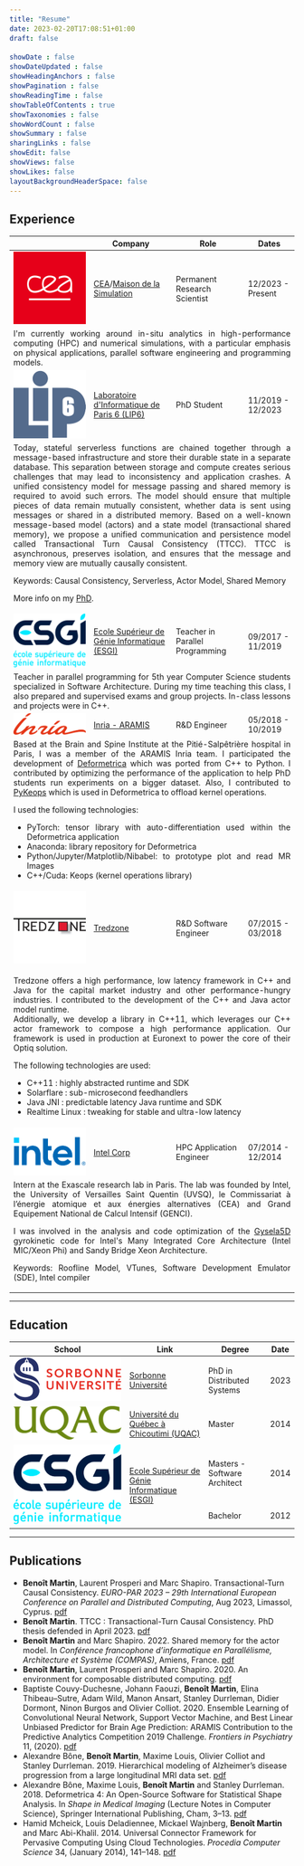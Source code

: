 ```yaml
---
title: "Resume"
date: 2023-02-20T17:08:51+01:00
draft: false

showDate : false
showDateUpdated : false
showHeadingAnchors : false
showPagination : false
showReadingTime : false
showTableOfContents : true
showTaxonomies : false 
showWordCount : false
showSummary : false
sharingLinks : false
showEdit: false
showViews: false
showLikes: false
layoutBackgroundHeaderSpace: false
---
```


## Experience


<table>
    <thead>
        <tr>
            <th></th>
            <th>Company</th>
            <th>Role</th>
            <th>Dates</th>
        </tr>
    </thead>
    <tbody>
        <tr>
            <td><img class="customEntitityLogo" src="cea.png"/></td>
            <td><a href="https://cea.fr" target="_blank">CEA</a>/<a href="https://mdls.fr" target="_blank">Maison de la Simulation</a></td>
            <td>Permanent Research Scientist</td>
            <td>12/2023 - Present</td>
        </tr>
        <tr>
            <td colspan=4 align="justify">
I'm currently working around in-situ analytics in high-performance computing (HPC) and numerical simulations, with a particular emphasis on physical applications, parallel software engineering and programming models.
            </td>
	      </tr>
        <tr>
            <td><img class="customEntitityLogo" src="lip6.png"/></td>
            <td><a href="https://lip6.fr" target="_blank">Laboratoire d'Informatique de Paris 6 (LIP6)</a></td>
            <td>PhD Student</td>
            <td>11/2019 - 12/2023</td>
        </tr>
        <tr>
	        <td colspan=4 align="justify">
Today, stateful serverless functions are chained together through a message-based  infrastructure and store their durable state in a separate database. This separation  between storage and compute creates serious challenges that may lead to inconsistency and application crashes. 
A unified consistency model for message passing  and shared memory is required to avoid such errors. The model should ensure  that multiple pieces of data remain mutually consistent, whether data is sent using  messages or shared in a distributed memory. 
Based on a well-known message-based  model (actors) and a state model (transactional shared memory), we propose a  unified communication and persistence model called Transactional Turn Causal  Consistency (TTCC). TTCC is asynchronous, preserves isolation, and ensures that  the message and memory view are mutually causally consistent.

Keywords: Causal Consistency, Serverless, Actor Model, Shared Memory

More info on my [PhD](../thesis).
			</td>
	    </tr>
		<tr>
            <td><img class="customEntitityLogo" src="esgi.png"/></td>
            <td><a href="https://www.esgi.fr" target="_blank">Ecole Supérieur de Génie Informatique (ESGI)</a></td>
            <td>Teacher in Parallel Programming</td>
            <td>09/2017 - 11/2019</td>
        </tr>
        <tr>
	        <td colspan=4 align="justify">
Teacher in parallel programming for 5th year Computer Science students specialized in Software Architecture. 
During my time teaching this class, I also prepared and supervised exams and group projects.
In-class lessons and projects were in C++.
			</td>
		</tr>
        <tr>
            <td><img class="customEntitityLogo" src="inria.svg"/></td>
            <td><a href="https://www.aramislab.fr" target="_blank">Inria - ARAMIS</a></td>
            <td>R&D Engineer</td>
            <td>05/2018 - 10/2019</td>
        </tr>
    <tr>
	    <td colspan=4 align="justify">
Based at the Brain and Spine Institute at the Pitié-Salpêtrière hospital in Paris, I was a member of the ARAMIS Inria team.
I participated the development of <a href="https://gitlab.com/icm-institute/aramislab/deformetrica" target="_blank">Deformetrica</a> which was ported from C++ to Python.
I contributed by optimizing the performance of the application to help PhD students run experiments on a bigger dataset.
Also, I contributed to <a href="https://github.com/getkeops/keops" target="_blank">PyKeops</a> which is used in Deformetrica to offload kernel operations.

I used the following technologies:  
- PyTorch: tensor library with auto-differentiation used within the Deformetrica application  
- Anaconda: library repository for Deformetrica  
- Python/Jupyter/Matplotlib/Nibabel: to prototype plot and read MR Images  
- C++/Cuda: Keops (kernel operations library)  
		</td>
    </tr>
		<tr>
            <td><img class="customEntitityLogo" src="tredzone.jpg"/></td>
            <td><a href="https://www.tredzone.fr" target="_blank">Tredzone</a></td>
            <td>R&D Software Engineer</td>
            <td>07/2015 - 03/2018</td>
        </tr>
        <tr>
		    <td colspan=4 align="justify">
Tredzone offers a high performance, low latency framework in C++ and Java for the capital market industry and other performance-hungry industries.  I contributed to the development of the C++ and Java actor model runtime.  
Additionally, we develop a library in C++11, which leverages our C++ actor framework to compose a high performance application.
Our framework is used in production at Euronext to power the core of their Optiq solution.

The following technologies are used:  
- C++11 : highly abstracted runtime and SDK  
- Solarflare : sub-microsecond feedhandlers  
- Java JNI : predictable latency Java runtime and SDK  
- Realtime Linux : tweaking for stable and ultra-low latency  
		    </td>
		</tr>
        <tr>
            <td><img class="customEntitityLogo" src="intel.png"/></td>
            <td><a href="https://www.intel.com" target="_blank">Intel Corp</a></td>
            <td>HPC Application Engineer</td>
            <td>07/2014 - 12/2014</td>
        </tr>
        <tr>
		    <td colspan=4 align="justify">
Intern at the Exascale research lab in Paris. The lab was founded by Intel, the University of Versailles Saint Quentin (UVSQ), le Commissariat à l’énergie atomique et aux énergies alternatives (CEA) and Grand Equipement National de Calcul Intensif (GENCI).  

I was involved in the analysis and code optimization of the <a href="https://gyseladoc.gforge.inria.fr" target="_blank">Gysela5D</a> gyrokinetic code for Intel's Many Integrated Core Architecture (Intel MIC/Xeon Phi) and Sandy Bridge Xeon Architecture.  
  
Keywords: Roofline Model, VTunes, Software Development Emulator (SDE), Intel compiler
		    </td>
	    </tr>
    </tbody>
</table>

---

## Education

<table>
    <thead>
        <tr>
            <th>School</th>
            <th>Link</th>
            <th>Degree</th>
            <th>Date</th>
        </tr>
    </thead>
    <tbody>
        <tr>
            <td><img class="customEntitityLogo" src="su.svg"/></td>
            <td><a href="https://online.hbs.edu/" target="_blank">Sorbonne Université</a></td>
            <td>PhD in Distributed Systems</td>
            <td>2023</td>
        </tr>
        <tr>
            <td><img class="customEntitityLogo" src="uqac.png"/></td>
            <td><a href="https://uqac.ca" target="_blank">Université du Québec à Chicoutimi (UQAC)</a></td>
            <td>Master</td>
            <td>2014</td>
        </tr>
        <tr>
            <td rowspan=2><img class="customEntitityLogo" src="esgi.png"/></td>
            <td rowspan=2><a href="https://esgi.fr" target="_blank">Ecole Supérieur de Génie Informatique (ESGI)</a></td>
            <td>Masters - Software Architect</td>
            <td>2014</td>
        </tr>
        <tr>
            <td>Bachelor</td>
            <td>2012</td>
        </tr>
    </tbody>
</table>


---

## Publications

- **Benoît Martin**, Laurent Prosperi and Marc Shapiro. Transactional-Turn Causal Consistency. _EURO-PAR 2023 – 29th International European Conference on Parallel and Distributed Computing_, Aug 2023, Limassol, Cyprus. [pdf](https://hal.science/hal-04117344)
- **Benoît Martin**. TTCC : Transactional-Turn Causal Consistency. PhD thesis defended in April 2023. [pdf](https://theses.hal.science/tel-04137260)
- **Benoît Martin** and Marc Shapiro. 2022. Shared memory for the actor model. In _Conférence francophone d’informatique en Parallélisme, Architecture et Système (COMPAS)_, Amiens, France. [pdf](https://hal.inria.fr/hal-04004775v1)
- **Benoît Martin**, Laurent Prosperi and Marc Shapiro. 2020. An environment for composable distributed computing. [pdf](https://hal.inria.fr/hal-03146124)
- Baptiste Couvy-Duchesne, Johann Faouzi, **Benoît Martin**, Elina Thibeau–Sutre, Adam Wild, Manon Ansart, Stanley Durrleman, Didier Dormont, Ninon Burgos and Olivier Colliot. 2020. Ensemble Learning of Convolutional Neural Network, Support Vector Machine, and Best Linear Unbiased Predictor for Brain Age Prediction: ARAMIS Contribution to the Predictive Analytics Competition 2019 Challenge. _Frontiers in Psychiatry_ 11, (2020). [pdf](https://www.frontiersin.org/articles/10.3389/fpsyt.2020.593336)
- Alexandre Bône, **Benoît Martin**, Maxime Louis, Olivier Colliot and Stanley Durrleman. 2019. Hierarchical modeling of Alzheimer’s disease progression from a large longitudinal MRI data set.  [pdf](https://hal.inria.fr/hal-02090275)
- Alexandre Bône, Maxime Louis, **Benoît Martin** and Stanley Durrleman. 2018. Deformetrica 4: An Open-Source Software for Statistical Shape Analysis. In _Shape in Medical Imaging_ (Lecture Notes in Computer Science), Springer International Publishing, Cham, 3–13. [pdf](https://doi.org/10.1007/978-3-030-04747-4_1)
- Hamid Mcheick, Louis Deladiennee, Mickael Wajnberg, **Benoît Martin** and Marc Abi-Khalil. 2014. Universal Connector Framework for Pervasive Computing Using Cloud Technologies. _Procedia Computer Science_ 34, (January 2014), 141–148. [pdf](https://doi.org/10.1016/j.procs.2014.07.072)


